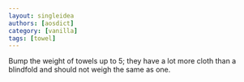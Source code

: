 ```yaml
---
layout: singleidea
authors: [aosdict]
category: [vanilla]
tags: [towel]
---
```

Bump the weight of towels up to 5; they have a lot more cloth than a blindfold
and should not weigh the same as one.
